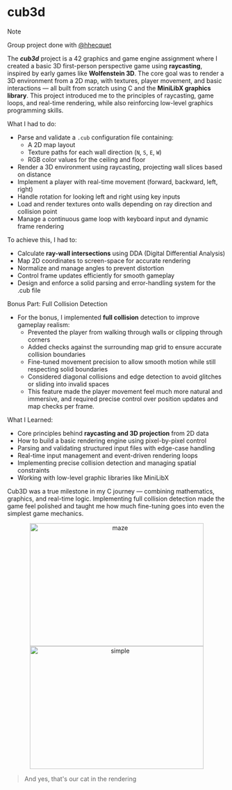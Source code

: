 # cub3d

>[!NOTE]
> Group project done with [@hhecquet](https://github.com/hhecquet)

The ***cub3d*** project is a 42 graphics and game engine assignment where I created a basic 3D first-person perspective game using **raycasting**, inspired by early games like **Wolfenstein 3D**. The core goal was to render a 3D environment from a 2D map, with textures, player movement, and basic interactions — all built from scratch using C and the **MiniLibX graphics library**.
This project introduced me to the principles of raycasting, game loops, and real-time rendering, while also reinforcing low-level graphics programming skills.

What I had to do:
* Parse and validate a `.cub` configuration file containing:
  * A 2D map layout
  * Texture paths for each wall direction (`N`, `S`, `E`, `W`)
  * RGB color values for the ceiling and floor
* Render a 3D environment using raycasting, projecting wall slices based on distance
* Implement a player with real-time movement (forward, backward, left, right)
* Handle rotation for looking left and right using key inputs
* Load and render textures onto walls depending on ray direction and collision point
* Manage a continuous game loop with keyboard input and dynamic frame rendering

To achieve this, I had to:
* Calculate **ray-wall intersections** using DDA (Digital Differential Analysis)
* Map 2D coordinates to screen-space for accurate rendering
* Normalize and manage angles to prevent distortion
* Control frame updates efficiently for smooth gameplay
* Design and enforce a solid parsing and error-handling system for the .cub file

Bonus Part: Full Collision Detection
* For the bonus, I implemented **full collision** detection to improve gameplay realism:
  * Prevented the player from walking through walls or clipping through corners
  * Added checks against the surrounding map grid to ensure accurate collision boundaries
  * Fine-tuned movement precision to allow smooth motion while still respecting solid boundaries
  * Considered diagonal collisions and edge detection to avoid glitches or sliding into invalid spaces
  * This feature made the player movement feel much more natural and immersive, and required precise control over position updates and map checks per frame.

What I Learned:
* Core principles behind **raycasting and 3D projection** from 2D data
* How to build a basic rendering engine using pixel-by-pixel control
* Parsing and validating structured input files with edge-case handling
* Real-time input management and event-driven rendering loops
* Implementing precise collision detection and managing spatial constraints
* Working with low-level graphic libraries like MiniLibX

Cub3D was a true milestone in my C journey — combining mathematics, graphics, and real-time logic. Implementing full collision detection made the game feel polished and taught me how much fine-tuning goes into even the simplest game mechanics.

<p align="center">
  <img width="400" height="282" alt="maze" src="https://github.com/user-attachments/assets/e0d76d9f-fa95-441e-945f-208941e687eb" />
  <img width="400" height="282" alt="simple" src="https://github.com/user-attachments/assets/7d9c0726-df5b-4d3f-bbe7-49bc995b7696" />
</p>

> And yes, that's our cat in the rendering
